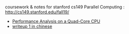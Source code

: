 coursework & notes for stanford cs149 Parallel Computing : http://cs149.stanford.edu/fall19/

- [Performance Analysis on a Quad-Core CPU](asst1/README.md)
- [writeup 1 in chinese](asst1/write-up.md)